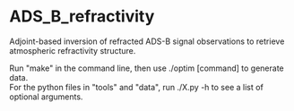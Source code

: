 # ADS_B_refractivity

Adjoint-based inversion of refracted ADS-B signal observations to retrieve atmospheric refractivity structure.

Run "make" in the command line, then use ./optim [command] to generate data.  
For the python files in "tools" and "data", run ./X.py -h to see a list of optional arguments.
